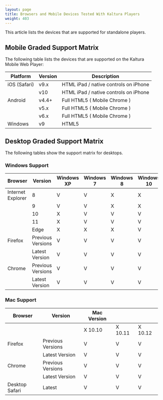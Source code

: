 ```yaml
---
layout: page
title: Browsers and Mobile Devices Tested With Kaltura Players
weight: 403
---
```




This article lists the devices that are supported for standalone players.

## Mobile Graded Support Matrix  

The following table lists the devices that are supported on the Kaltura Mobile Web Player:  

| Platform     | Version                      | Description                           |
|--------------|------------------------------|---------------------------------------|
| iOS (Safari) | v9.x                         | HTML iPad / native controls on iPhone |
|              | v10                          | HTML iPad / native controls on iPhone |
| Android      | v4.4+                        | Full HTML5 ( Mobile Chrome )          |
|          | v5.x |   Full HTML5 ( Mobile Chrome )                                    |
|         | v6.x  |   Full HTML5 ( Mobile Chrome )                                    |
| Windows      | v9                           | HTML5                                 |

## Desktop Graded Support Matrix  

The following tables show the support matrix for desktops.


### Windows Support  

| Browser           | Version           | Windows XP      | Windows 7 | Windows 8 | Windows 10 |
|-------------------|-------------------|-----------------|-----------|-----------|------------|
| Internet Explorer | 8                 | V               | V         | X         | X          |
|                   | 9                 | V               | V         | X         | X          |
|                   | 10                | X               | V         | V         | V          |
|                   | 11                | X               | V         | V         | V          |
|                   | Edge              | X               | X         | X         | V          |
| Firefox           | Previous Versions | V               | V         | V         | V          |
|                   | Latest Version    | V               | V         | V         | V          |
| Chrome            | Previous Versions | V               | V         | V         | V          |
|                   | Latest Version    | V               | V         | V         | V          |


### Mac Support  

|    Browser           |    Version              |    Mac Version    |               |               |
|----------------------|-------------------------|-------------------|---------------|---------------|
|                      |                         |    X 10.10        |    X 10.11    |    X 10.12    |
|    Firefox           |    Previous Versions    |    V              |    V          |    V          |
|                      |    Latest Version       |    V              |    V          |    V          |
|    Chrome            |    Previous Versions    |    V              |    V          |    V          |
|                      |    Latest Version       |    V              |    V          |    V          |
|    Desktop Safari    |    Latest               |    V              |    V          |    V          |
